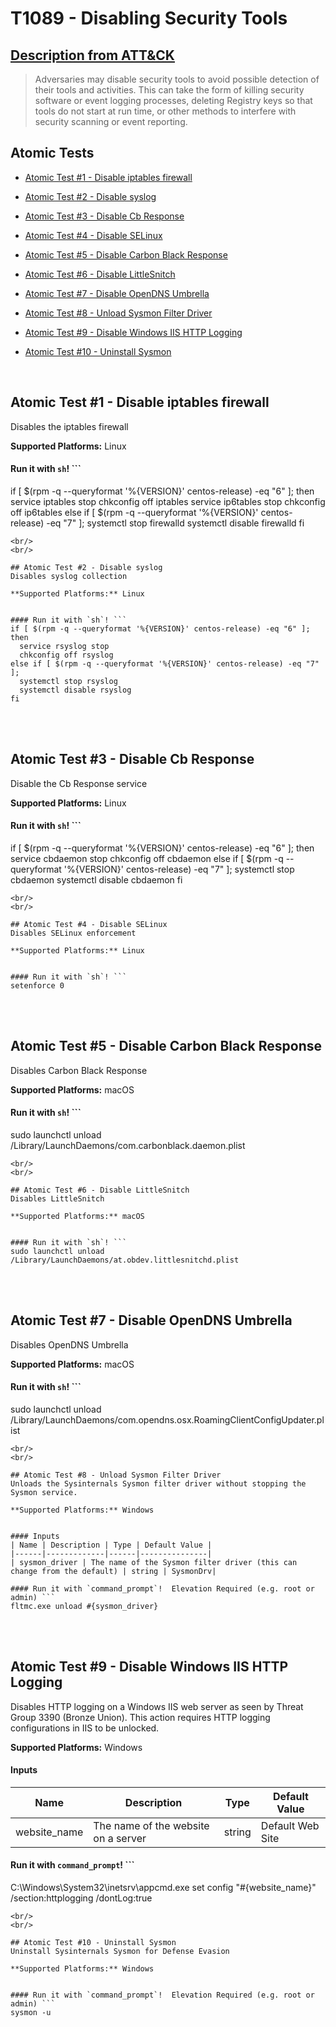# T1089 - Disabling Security Tools
## [Description from ATT&CK](https://attack.mitre.org/wiki/Technique/T1089)
<blockquote>Adversaries may disable security tools to avoid possible detection of their tools and activities. This can take the form of killing security software or event logging processes, deleting Registry keys so that tools do not start at run time, or other methods to interfere with security scanning or event reporting.</blockquote>

## Atomic Tests

- [Atomic Test #1 - Disable iptables firewall](#atomic-test-1---disable-iptables-firewall)

- [Atomic Test #2 - Disable syslog](#atomic-test-2---disable-syslog)

- [Atomic Test #3 - Disable Cb Response](#atomic-test-3---disable-cb-response)

- [Atomic Test #4 - Disable SELinux](#atomic-test-4---disable-selinux)

- [Atomic Test #5 - Disable Carbon Black Response](#atomic-test-5---disable-carbon-black-response)

- [Atomic Test #6 - Disable LittleSnitch](#atomic-test-6---disable-littlesnitch)

- [Atomic Test #7 - Disable OpenDNS Umbrella](#atomic-test-7---disable-opendns-umbrella)

- [Atomic Test #8 - Unload Sysmon Filter Driver](#atomic-test-8---unload-sysmon-filter-driver)

- [Atomic Test #9 - Disable Windows IIS HTTP Logging](#atomic-test-9---disable-windows-iis-http-logging)

- [Atomic Test #10 - Uninstall Sysmon](#atomic-test-10---uninstall-sysmon)


<br/>

## Atomic Test #1 - Disable iptables firewall
Disables the iptables firewall

**Supported Platforms:** Linux


#### Run it with `sh`! ```
if [ $(rpm -q --queryformat '%{VERSION}' centos-release) -eq "6" ];
then
  service iptables stop
  chkconfig off iptables
  service ip6tables stop
  chkconfig off ip6tables
else if [ $(rpm -q --queryformat '%{VERSION}' centos-release) -eq "7" ];
  systemctl stop firewalld
  systemctl disable firewalld
fi
```
<br/>
<br/>

## Atomic Test #2 - Disable syslog
Disables syslog collection

**Supported Platforms:** Linux


#### Run it with `sh`! ```
if [ $(rpm -q --queryformat '%{VERSION}' centos-release) -eq "6" ];
then
  service rsyslog stop
  chkconfig off rsyslog
else if [ $(rpm -q --queryformat '%{VERSION}' centos-release) -eq "7" ];
  systemctl stop rsyslog
  systemctl disable rsyslog
fi
```
<br/>
<br/>

## Atomic Test #3 - Disable Cb Response
Disable the Cb Response service

**Supported Platforms:** Linux


#### Run it with `sh`! ```
if [ $(rpm -q --queryformat '%{VERSION}' centos-release) -eq "6" ];
then
  service cbdaemon stop
  chkconfig off cbdaemon
else if [ $(rpm -q --queryformat '%{VERSION}' centos-release) -eq "7" ];
  systemctl stop cbdaemon
  systemctl disable cbdaemon
fi
```
<br/>
<br/>

## Atomic Test #4 - Disable SELinux
Disables SELinux enforcement

**Supported Platforms:** Linux


#### Run it with `sh`! ```
setenforce 0
```
<br/>
<br/>

## Atomic Test #5 - Disable Carbon Black Response
Disables Carbon Black Response

**Supported Platforms:** macOS


#### Run it with `sh`! ```
sudo launchctl unload /Library/LaunchDaemons/com.carbonblack.daemon.plist
```
<br/>
<br/>

## Atomic Test #6 - Disable LittleSnitch
Disables LittleSnitch

**Supported Platforms:** macOS


#### Run it with `sh`! ```
sudo launchctl unload /Library/LaunchDaemons/at.obdev.littlesnitchd.plist
```
<br/>
<br/>

## Atomic Test #7 - Disable OpenDNS Umbrella
Disables OpenDNS Umbrella

**Supported Platforms:** macOS


#### Run it with `sh`! ```
sudo launchctl unload /Library/LaunchDaemons/com.opendns.osx.RoamingClientConfigUpdater.plist
```
<br/>
<br/>

## Atomic Test #8 - Unload Sysmon Filter Driver
Unloads the Sysinternals Sysmon filter driver without stopping the Sysmon service. 

**Supported Platforms:** Windows


#### Inputs
| Name | Description | Type | Default Value | 
|------|-------------|------|---------------|
| sysmon_driver | The name of the Sysmon filter driver (this can change from the default) | string | SysmonDrv|

#### Run it with `command_prompt`!  Elevation Required (e.g. root or admin) ```
fltmc.exe unload #{sysmon_driver}
```
<br/>
<br/>

## Atomic Test #9 - Disable Windows IIS HTTP Logging
Disables HTTP logging on a Windows IIS web server as seen by Threat Group 3390 (Bronze Union). 
This action requires HTTP logging configurations in IIS to be unlocked.

**Supported Platforms:** Windows


#### Inputs
| Name | Description | Type | Default Value | 
|------|-------------|------|---------------|
| website_name | The name of the website on a server | string | Default Web Site|

#### Run it with `command_prompt`! ```
C:\Windows\System32\inetsrv\appcmd.exe set config "#{website_name}" /section:httplogging /dontLog:true
```
<br/>
<br/>

## Atomic Test #10 - Uninstall Sysmon
Uninstall Sysinternals Sysmon for Defense Evasion

**Supported Platforms:** Windows


#### Run it with `command_prompt`!  Elevation Required (e.g. root or admin) ```
sysmon -u
```
<br/>
